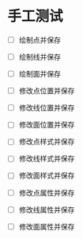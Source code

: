 # 手工测试

- [ ] 绘制点并保存
- [ ] 绘制线并保存
- [ ] 绘制面并保存

- [ ] 修改点位置并保存
- [ ] 修改线位置并保存
- [ ] 修改面位置并保存

- [ ] 修改点样式并保存
- [ ] 修改线样式并保存
- [ ] 修改面样式并保存

- [ ] 修改点属性并保存
- [ ] 修改线属性并保存
- [ ] 修改面属性并保存
